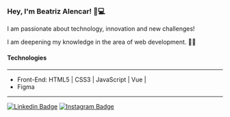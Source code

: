 ###  Hey,  I'm Beatriz Alencar! 🙋💻


I am passionate about technology, innovation and new challenges! 

I am deepening my knowledge in the area of web development. 👩‍💻


 #### Technologies
 

-----------
-  Front-End: HTML5 | CSS3 | JavaScript | Vue |
- Figma

------------




[![Linkedin Badge](https://img.shields.io/badge/-LinkedIn-crimson?style=flat-square&logo=Linkedin&logoColor=blue=https://www.linkedin.com/in/beatriz-alencar-1046a41b9/)](https://www.linkedin.com/in/beatriz-alencar-1046a41b9/)   [![Instagram Badge](https://img.shields.io/badge/-Instagram-crimson?style=flat-square&logo=Instagram&logoColor=white&link=https://www.instagram.com/biia_aleencar/)](https://www.instagram.com/biia_aleencar/) 
